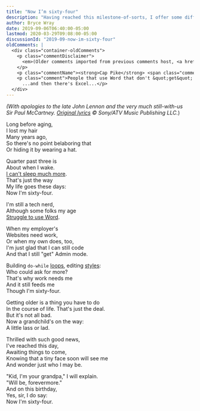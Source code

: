 ```yaml
---
title: "Now I’m sixty-four"
description: "Having reached this milestone-of-sorts, I offer some different wording for a Lennon/McCartney classic that suits me today."
author: Bryce Wray
date: 2019-09-06T06:40:00-05:00
lastmod: 2020-03-29T09:08:00-05:00
discussionId: "2019-09-now-im-sixty-four"
oldComments: |
  <div class="container-oldComments">
    <p class="commentDisclaimer">
      <em>(Older comments imported from previous comments host, <a href="https://www.talkyard.io">Talkyard</a>.)</em>
    </p>
    <p class="commentName"><strong>Cap Pike</strong> <span class="commentDate"><em>2019-09-07</em></span></p>
    <p class="comment">People that use Word that don't &quot;get&quot; styles and formatting in general are generally just annoying. Like people who drive that don't bother with turn signals.<br />
      ...and then there's Excel...</p>
  </div>
---
```


*(With apologies to the late John&nbsp;Lennon and the very much still-with-us Sir&nbsp;Paul&nbsp;McCartney. [Original lyrics](https://en.wikipedia.org/wiki/When_I'm_Sixty-Four) &copy; Sony/ATV Music Publishing LLC.*)

Long before aging,\
I lost my hair\
Many years ago,\
So there's no point belaboring that\
Or hiding it by wearing a hat.

Quarter past three is\
About when I wake.\
[I can't sleep much more](https://www.sleepfoundation.org/articles/aging-and-sleep).\
That's just the way\
My life goes these days:\
Now I'm sixty-four.

I'm still a tech nerd,\
Although some folks my age\
[Struggle to use Word](https://www.dummies.com/software/microsoft-office/office-2019-for-seniors-for-dummies-cheat-sheet/).

When my employer's\
Websites need work,\
Or when my own does, too,\
I'm just glad that I can still code\
And that I still "get" Admin mode.

Building `do-while` [loops](https://developer.mozilla.org/en-US/docs/Web/JavaScript/Reference/Statements/do...while), editing [styles](https://developer.mozilla.org/en-US/docs/Web/CSS):\
Who could ask for more?\
That's why work needs me\
And it still feeds me\
Though I'm sixty-four.

Getting older is a thing you have to do\
In the course of life. That's just the deal.\
But it's not all bad.\
Now a grandchild's on the way:\
A little lass or lad.

Thrilled with such good news,\
I've reached this day,\
Awaiting things to come,\
Knowing that a tiny face soon will see me\
And wonder just who I may be.

"Kid, I'm your grandpa," I will explain.\
"Will be, forevermore."\
And on this birthday,\
Yes, sir, I do say:\
Now I'm sixty-four.
